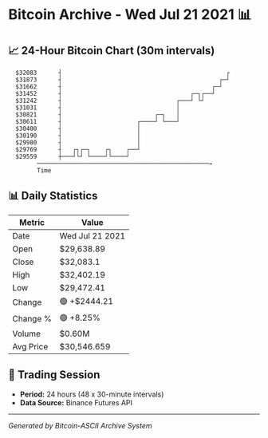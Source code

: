 # Bitcoin Archive - Wed Jul 21 2021 📊

## 📈 24-Hour Bitcoin Chart (30m intervals)

```
  $32083      ┤                                              ┌ 
  $31873      ┤                                            ┌─┘ 
  $31662      ┤                                          ┌─┘   
  $31452      ┤                                    ┌─┐┌──┘     
  $31242      ┤                                ┌───┘ └┘        
  $31031      ┤                                │               
  $30821      ┤                          ┌─┐   │               
  $30611      ┤                     ┌────┘ └───┘               
  $30400      ┤                     │                          
  $30190      ┤                     │                          
  $29980      ┤                     │                          
  $29769      ┤   ┌┐┌─┐    ┌┐    ┌──┘                          
  $29559      ┼───┘└┘ └────┘└────┘                             
        ────────────────────────────────────────────────→
        Time
```

## 📊 Daily Statistics

| Metric | Value |
|--------|-------|
| Date | Wed Jul 21 2021 |
| Open | $29,638.89 |
| Close | $32,083.1 |
| High | $32,402.19 |
| Low | $29,472.41 |
| Change | 🟢 +$2444.21 |
| Change % | 🟢 +8.25% |
| Volume | $0.60M |
| Avg Price | $30,546.659 |

## 📅 Trading Session

- **Period:** 24 hours (48 x 30-minute intervals)
- **Data Source:** Binance Futures API

---
*Generated by Bitcoin-ASCII Archive System*
